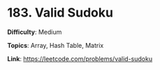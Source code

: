 # 183. Valid Sudoku

**Difficulty**: Medium

**Topics**: Array, Hash Table, Matrix

**Link**: https://leetcode.com/problems/valid-sudoku
